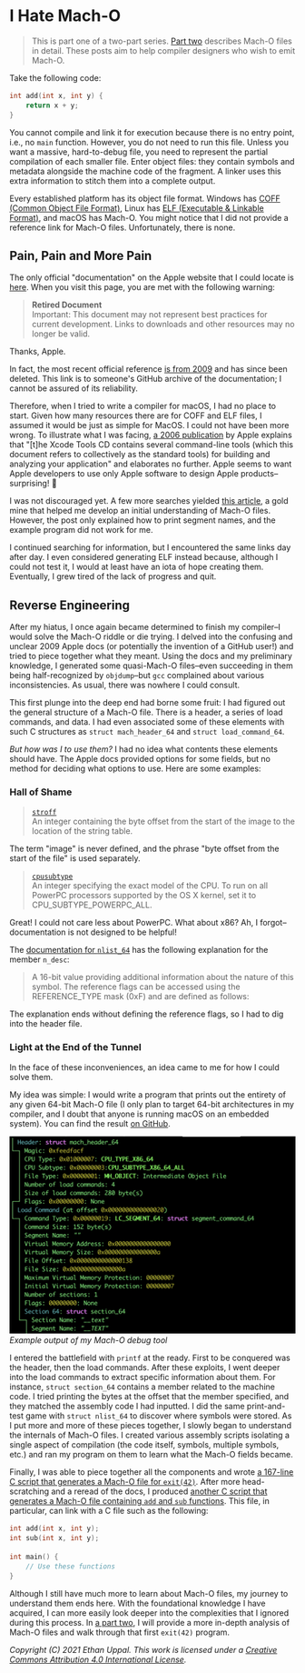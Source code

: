 # I Hate Mach-O

> This is part one of a two-part series. [Part two](/posts/macho2.md) describes Mach-O files in detail. These posts aim to help compiler designers who wish to emit Mach-O.

Take the following code:
```c
int add(int x, int y) {
    return x + y;
}
```
You cannot compile and link it for execution because there is no entry point, i.e., no `main` function. However, you do not need to run this file. Unless you want a massive, hard-to-debug file, you need to represent the partial compilation of each smaller file. Enter object files: they contain symbols and metadata alongside the machine code of the fragment. A linker uses this extra information to stitch them into a complete output.

Every established platform has its object file format. Windows has [COFF (Common Object File Format)](https://docs.microsoft.com/en-us/windows/win32/debug/pe-format), Linux has [ELF (Executable & Linkable Format)](https://refspecs.linuxfoundation.org/elf/elf.pdf), and macOS has Mach-O. You might notice that I did not provide a reference link for Mach-O files. Unfortunately, there is none.

## Pain, Pain and More Pain

The only official "documentation" on the Apple website that I could locate is [here](https://developer.apple.com/library/archive/documentation/Performance/Conceptual/CodeFootprint/Articles/MachOOverview.html#//apple_ref/doc/uid/20001860-100029-TPXREF104). When you visit this page, you are met with the following warning:

> **Retired Document**  
> Important: This document may not represent best practices for current development. Links to downloads and other resources may no longer be valid.

Thanks, Apple.

In fact, the most recent official reference [is from 2009](https://github.com/aidansteele/osx-abi-macho-file-format-reference/blob/master/Mach-O_File_Format.pdf) and has since been deleted. This link is to someone's GitHub archive of the documentation; I cannot be assured of its reliability.

Therefore, when I tried to write a compiler for macOS, I had no place to start. Given how many resources there are for COFF and ELF files, I assumed it would be just as simple for MacOS. I could not have been more wrong. To illustrate what I was facing, [a 2006 publication](https://www.cs.miami.edu/home/burt/learning/Csc521.091/docs/MachOTopics.pdf) by Apple explains that "[t]he Xcode Tools CD contains several command-line tools (which this document refers to collectively as the standard tools) for building and analyzing your application" and elaborates no further. Apple seems to want Apple developers to use only Apple software to design Apple products–surprising! 🍎

I was not discouraged yet. A few more searches yielded [this article](https://lowlevelbits.org/parsing-mach-o-files/), a gold mine that helped me develop an initial understanding of Mach-O files. However, the post only explained how to print segment names, and the example program did not work for me.

I continued searching for information, but I encountered the same links day after day. I even considered generating ELF instead because, although I could not test it, I would at least have an iota of hope creating them. Eventually, I grew tired of the lack of progress and quit.

## Reverse Engineering

After my hiatus, I once again became determined to finish my compiler–I would solve the Mach-O riddle or die trying. I delved into the confusing and unclear 2009 Apple docs (or potentially the invention of a GitHub user!) and tried to piece together what they meant. Using the docs and my preliminary knowledge, I generated some quasi-Mach-O files–even succeeding in them being half-recognized by `objdump`–but `gcc` complained about various inconsistencies. As usual, there was nowhere I could consult.

This first plunge into the deep end had borne some fruit: I had figured out the general structure of a Mach-O file. There is a header, a series of load commands, and data. I had even associated some of these elements with such C structures as `struct mach_header_64` and `struct load_command_64`.

_But how was I to use them?_ I had no idea what contents these elements should have. The Apple docs provided options for some fields, but no method for deciding what options to use. Here are some examples:

### Hall of Shame

> [`stroff`](https://github.com/aidansteele/osx-abi-macho-file-format-reference#fields-22)  
> An integer containing the byte offset from the start of the image to the location of the string table.

The term "image" is never defined, and the phrase "byte offset from the start of the file" is used separately.

> [`cpusubtype`](https://github.com/aidansteele/osx-abi-macho-file-format-reference#fields-1)  
> An integer specifying the exact model of the CPU. To run on all PowerPC processors supported by the OS X kernel, set it to CPU_SUBTYPE_POWERPC_ALL.

Great! I could not care less about PowerPC. What about x86? Ah, I forgot–documentation is not designed to be helpful!

The [documentation for `nlist_64`](https://developer.apple.com/documentation/kernel/nlist_64/1583957-n_desc) has the following explanation for the member `n_desc`:

> A 16-bit value providing additional information about the nature of this symbol. The reference flags can be accessed using the REFERENCE_TYPE mask (0xF) and are defined as follows:

The explanation ends without defining the reference flags, so I had to dig into the header file.

### Light at the End of the Tunnel

In the face of these inconveniences, an idea came to me for how I could solve them.

My idea was simple: I would write a program that prints out the entirety of any given 64-bit Mach-O file (I only plan to target 64-bit architectures in my compiler, and I doubt that anyone is running macOS on an embedded system). You can find the result [on GitHub](https://github.com/ethanuppal/machdump).

![Example output of my Mach-O debug tool](https://raw.githubusercontent.com/ethanuppal/machdump/main/img/example.png)
_Example output of my Mach-O debug tool_

I entered the battlefield with `printf` at the ready. First to be conquered was the header, then the load commands. After these exploits, I went deeper into the load commands to extract specific information about them. For instance, `struct section_64` contains a member related to the machine code. I tried printing the bytes at the offset that the member specified, and they matched the assembly code I had inputted. I did the same print-and-test game with `struct nlist_64` to discover where symbols were stored. As I put more and more of these pieces together, I slowly began to understand the internals of Mach-O files. I created various assembly scripts isolating a single aspect of compilation (the code itself, symbols, multiple symbols, etc.) and ran my program on them to learn what the Mach-O fields became.

Finally, I was able to piece together all the components and wrote [a 167-line C script that generates a Mach-O file for `exit(42)`](posts/resources/macho1-exit42.c). After more head-scratching and a reread of the docs, I produced [another C script that generates a Mach-O file containing `add` and `sub` functions](posts/resources/macho-addsub.c). This file, in particular, can link with a C file such as the following:

```c
int add(int x, int y);
int sub(int x, int y);

int main() {
    // Use these functions
}
```

Although I still have much more to learn about Mach-O files, my journey to understand them ends here. With the foundational knowledge I have acquired, I can more easily look deeper into the complexities that I ignored during this process. In [a part two](/posts/macho2.md), I will provide a more in-depth analysis of Mach-O files and walk through that first `exit(42)` program.

_Copyright (C) 2021 Ethan Uppal. This work is licensed under a [Creative Commons Attribution 4.0 International License](https://creativecommons.org/licenses/by/4.0/.)._
